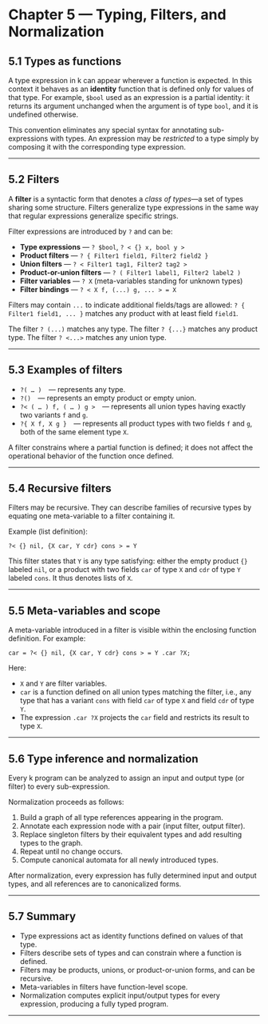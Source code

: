 # Chapter 5 — Typing, Filters, and Normalization

## **5.1 Types as functions**

A type expression in k can appear wherever a function is expected.
In this context it behaves as an **identity** function that is defined only for values of that type.
For example, `$bool` used as an expression is a partial identity: it returns its argument unchanged when the argument is of type `bool`, and it is undefined otherwise.

This convention eliminates any special syntax for annotating sub-expressions with types.
An expression may be *restricted* to a type simply by composing it with the corresponding type expression.

---

## **5.2 Filters**

A **filter** is a syntactic form that denotes a *class of types*—a set of types sharing some structure.
Filters generalize type expressions in the same way that regular expressions generalize specific strings.

Filter expressions are introduced by `?` and can be:

* **Type expressions** — `? $bool`, `? < {} x, bool y >`
* **Product filters** — `? { Filter1 field1, Filter2 field2 }`  
* **Union filters** — `? < Filter1 tag1, Filter2 tag2 >`
* **Product-or-union filters** — `? ( Filter1 label1, Filter2 label2 )`
* **Filter variables** — `? X` (meta-variables standing for unknown types)
* **Filter bindings** — `? < X f, (...) g, ... > = X`

Filters may contain `...` to indicate additional fields/tags are allowed:
`? { Filter1 field1, ... }` matches any product with at least field `field1`.

The filter `? (...)` matches any type.
The filter `? {...}` matches any product type.
The filter `? <...>` matches any union type.

---

## **5.3 Examples of filters**

* `?( … )` — represents any type.
* `?()` — represents an empty product or empty union.
* `?< ( … ) f, ( … ) g >` — represents all union types having exactly two variants `f` and `g`.
* `?{ X f, X g }` — represents all product types with two fields `f` and `g`, both of the same element type `X`.

A filter constrains where a partial function is defined; it does not affect the operational behavior of the function once defined.

---

## **5.4 Recursive filters**

Filters may be recursive.
They can describe families of recursive types by equating one meta-variable to a filter containing it.

Example (list definition):

```
?< {} nil, {X car, Y cdr} cons > = Y
```

This filter states that `Y` is any type satisfying:
either the empty product `{}` labeled `nil`, or a product with two fields `car` of type `X` and `cdr` of type `Y` labeled `cons`.
It thus denotes lists of `X`.

---

## **5.5 Meta-variables and scope**

A meta-variable introduced in a filter is visible within the enclosing function definition.
For example:

```
car = ?< {} nil, {X car, Y cdr} cons > = Y .car ?X;
```

Here:

* `X` and `Y` are filter variables.
* `car` is a function defined on all union types matching the filter, i.e., any type that has a variant `cons` with field `car` of type `X` and field `cdr` of type `Y`.
* The expression `.car ?X` projects the `car` field and restricts its result to type `X`.

---

## **5.6 Type inference and normalization**

Every k program can be analyzed to assign an input and output type (or filter) to every sub-expression.

Normalization proceeds as follows:

1. Build a graph of all type references appearing in the program.
2. Annotate each expression node with a pair (input filter, output filter).
3. Replace singleton filters by their equivalent types and add resulting types to the graph.
4. Repeat until no change occurs.
5. Compute canonical automata for all newly introduced types.

After normalization, every expression has fully determined input and output types, and all references are to canonicalized forms.

---

## **5.7 Summary**

* Type expressions act as identity functions defined on values of that type.
* Filters describe sets of types and can constrain where a function is defined.
* Filters may be products, unions, or product-or-union forms, and can be recursive.
* Meta-variables in filters have function-level scope.
* Normalization computes explicit input/output types for every expression, producing a fully typed program.

---
